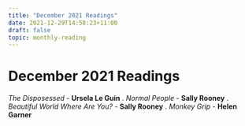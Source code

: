 ```yaml
---
title: "December 2021 Readings"
date: 2021-12-29T14:58:23+11:00
draft: false
topic: monthly-reading
---
```

# December 2021 Readings

*The Disposessed* - **Ursela Le Guin** . 
*Normal People* - **Sally Rooney** . 
*Beautiful World Where Are You?* - **Sally Rooney** . 
*Monkey Grip* - **Helen Garner**


